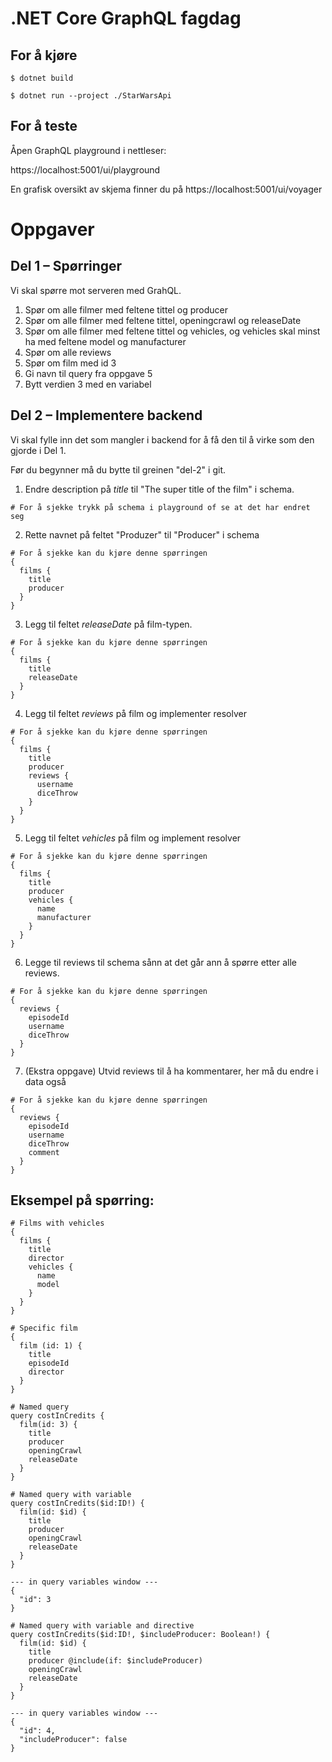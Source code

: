 ﻿# .NET Core GraphQL fagdag

## For å kjøre
`$ dotnet build`

`$ dotnet run --project ./StarWarsApi`

## For å teste
Åpen GraphQL playground i nettleser:

https://localhost:5001/ui/playground

En grafisk oversikt av skjema finner du på https://localhost:5001/ui/voyager

# Oppgaver
## Del 1 – Spørringer

Vi skal spørre mot serveren med GrahQL. 

1. Spør om alle filmer med feltene tittel og producer
2. Spør om alle filmer med feltene tittel, openingcrawl og releaseDate
3. Spør om alle filmer med feltene tittel og vehicles, og vehicles skal minst ha med feltene model og manufacturer
4. Spør om alle reviews
5. Spør om film med id 3
6. Gi navn til query fra oppgave 5
7. Bytt verdien 3 med en variabel


## Del 2 – Implementere backend

Vi skal fylle inn det som mangler i backend for å få den til å virke som den gjorde i Del 1.

Før du begynner må du bytte til greinen "del-2" i git.


1. Endre description på *title* til "The super title of the film" i schema.

```
# For å sjekke trykk på schema i playground of se at det har endret seg
```

2. Rette navnet på feltet "Produzer" til "Producer" i schema
```
# For å sjekke kan du kjøre denne spørringen
{
  films {
    title
    producer
  }
}
```

3. Legg til feltet *releaseDate* på film-typen.
```
# For å sjekke kan du kjøre denne spørringen
{
  films {
    title
    releaseDate
  }
}
```

4. Legg til feltet *reviews* på film og implementer resolver
```
# For å sjekke kan du kjøre denne spørringen
{
  films {
    title
    producer
    reviews {
      username
      diceThrow
    }
  }
}
```

5. Legg til feltet *vehicles* på film og implement resolver

```
# For å sjekke kan du kjøre denne spørringen
{
  films {
    title
    producer
    vehicles {
      name
      manufacturer
    }
  }
}
```

6. Legge til reviews til schema sånn at det går ann å spørre etter alle reviews.
```
# For å sjekke kan du kjøre denne spørringen
{
  reviews {
    episodeId
    username
    diceThrow
  }
}
```

7. (Ekstra oppgave) Utvid reviews til å ha kommentarer, her må du endre i data også
```
# For å sjekke kan du kjøre denne spørringen
{
  reviews {
    episodeId
    username
    diceThrow
    comment
  }
}
```



## Eksempel på spørring:

```
# Films with vehicles
{
  films {
    title
    director
    vehicles {
      name
      model
    }
  }
}
```


```
# Specific film
{
  film (id: 1) {
    title
    episodeId
    director
  }
}
```

```
# Named query
query costInCredits {
  film(id: 3) {
    title
    producer
    openingCrawl
    releaseDate
  }
}
```

```
# Named query with variable
query costInCredits($id:ID!) {
  film(id: $id) {
    title
    producer
    openingCrawl
    releaseDate
  }
}

--- in query variables window ---
{
  "id": 3
}
```

```
# Named query with variable and directive
query costInCredits($id:ID!, $includeProducer: Boolean!) {
  film(id: $id) {
    title
    producer @include(if: $includeProducer)
    openingCrawl
    releaseDate
  }
}

--- in query variables window ---
{
  "id": 4,
  "includeProducer": false
}
```
